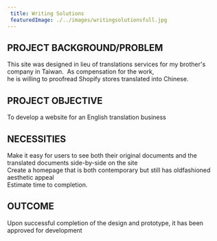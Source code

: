 ```yaml
---
 title: Writing Solutions
 featuredImage: ./../images/writingsolutionsfull.jpg
---
```

## PROJECT BACKGROUND/PROBLEM
This site was designed in lieu of translations services for my brother&apos;s company in Taiwan. 
As compensation for the work, he is willing to proofread Shopify stores translated into Chinese.

## PROJECT OBJECTIVE
To develop a website for an English translation business

## NECESSITIES
Make it easy for users to see both their original documents and the translated documents side-by-side on the site<br />
Create a homepage that is both contemporary but still has oldfashioned aesthetic appeal<br />
Estimate time to completion.
<br />
## OUTCOME
Upon successful completion of the design and prototype, it has been approved for development